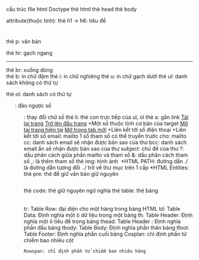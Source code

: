 cấu trúc file html
Doctype
thẻ html
thẻ head
thẻ body

attribute(thuộc tính):
thẻ h1 -> h6: tiêu đề
    <h1></h1>
thẻ p: văn bản
    <p></p>
thẻ hr: gạch ngang
    <hr>
thẻ br: xuống dòng
    <br>
thẻ b: in chữ đậm
    <b></b>
thẻ i: in chữ nghiêng
    <i></i>
thẻ u: in chữ gạch dưới
    <u></u>
thẻ ul: danh sách không có thứ tự
    <ul></ul>
thẻ ol: danh sách có thứ tự
    <ol reversed>: đảo ngược số
    <ol type="">: thay đổi chữ số
thẻ li: thẻ con trực tiếp của ul, ol
thẻ a: gắn link
    <a href="">Tải lại trang</a>
    <a href="#">Trở lên đầu trang</a>
        +Một số thuộc tính cơ bản của target
        <a href="" target="_self"></a>
        <a href="">Mở tại trang hiện tại</a>
        <a href="" target="_blank">Mở trong tab mới</a>
        +Liên kết tới số điện thoại
        <a href="tel:0395438625"></a>
        <a href="tel:+84395438625"></a>
        +Liên kết tới số email: mailto
        <a href="mailto:lequocduy753@gmail.com"></a>
            1 số tham số có thể truyền trước cho: mailto 
                cc: danh sách email sẽ nhận được bản sao của thư
                bcc: danh sách email ẩn sẽ nhận được bản sao của thư
                subject: chủ đề của thư
                ?: dấu phân cách giữa phần mailto và tham số
                &: dấu phân cách tham số
                ,: là thêm tham số
                <a href="mailto:lequocduy753@gmail.com?cc=lequocduy753@gmail.com &subject=helpme"></a>
thẻ img: hình ảnh
      <img src="" alt="">
*HTML PATH: đường dẫn 
    ./ là đường dẫn tương đối
    ../ trở về thư mục trên 1 cấp
*HTML Entities:
thẻ pre: thẻ để giữ văn bản giữ nguyên
<pre></pre>
thẻ code: thẻ giữ nguyên ngữ nghĩa 
  <code></code>
thẻ table: thẻ bảng
  <table></table>
    tr: Table Row: đại diện cho một hàng trong bảng HTML
    <tr></tr>
    td: Table Data: Định nghĩa một ô dữ liệu trong một bảng
    <td></td>
    th: Table Header: Định nghĩa một ô tiêu đề trong bảng
    <th></th>
    thead: Table Header : Định nghĩa phần đầu bảng
        <thead></thead>
    tbody: Table Body: Định nghĩa phần thân bảng
        <tbody></tbody>
    tfoot: Table Footer: Định nghĩa phần cuối bảng
        <tfoot></tfoot>
    Cosplan: chỉ định phần tử chiếm bao nhiêu cột

    Rowspan: chỉ định phần tử chiếm bao nhiêu hàng


